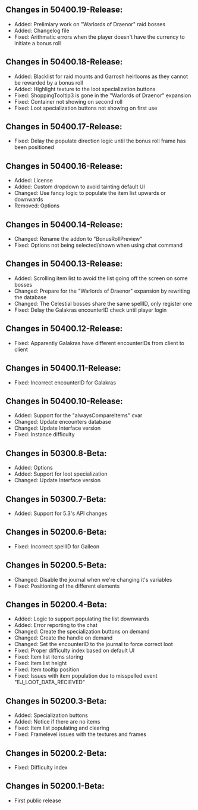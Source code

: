 ## Changes in 50400.19-Release:

- Added: Prelimiary work on "Warlords of Draenor" raid bosses
- Added: Changelog file
- Fixed: Arithmatic errors when the player doesn't have the currency to initiate a bonus roll

## Changes in 50400.18-Release:

- Added: Blacklist for raid mounts and Garrosh heirlooms as they cannot be rewarded by a bonus roll
- Added: Highlight texture to the loot specialization buttons
- Fixed: ShoppingTooltip3 is gone in the "Warlords of Draenor" expansion
- Fixed: Container not showing on second roll
- Fixed: Loot specialization buttons not showing on first use

## Changes in 50400.17-Release:

- Fixed: Delay the populate direction logic until the bonus roll frame has been positioned

## Changes in 50400.16-Release:

- Added: License
- Added: Custom dropdown to avoid tainting default UI
- Changed: Use fancy logic to populate the item list upwards or downwards
- Removed: Options

## Changes in 50400.14-Release:

- Changed: Rename the addon to "BonusRollPreview"
- Fixed: Options not being selected/shown when using chat command

## Changes in 50400.13-Release:

- Added: Scrolling item list to avoid the list going off the screen on some bosses
- Changed: Prepare for the "Warlords of Draenor" expansion by rewriting the database
- Changed: The Celestial bosses share the same spellID, only register one
- Fixed: Delay the Galakras encounterID check until player login

## Changes in 50400.12-Release:

- Fixed: Apparently Galakras have different encounterIDs from client to client

## Changes in 50400.11-Release:

- Fixed: Incorrect encounterID for Galakras

## Changes in 50400.10-Release:

- Added: Support for the "alwaysCompareItems" cvar
- Changed: Update encounters database
- Changed: Update Interface version
- Fixed: Instance difficulty

## Changes in 50300.8-Beta:

- Added: Options
- Added: Support for loot specialization
- Changed: Update Interface version

## Changes in 50300.7-Beta:

- Added: Support for 5.3's API changes

## Changes in 50200.6-Beta:

- Fixed: Incorrect spellID for Galleon

## Changes in 50200.5-Beta:

- Changed: Disable the journal when we're changing it's variables
- Fixed: Positioning of the different elements

## Changes in 50200.4-Beta:

- Added: Logic to support populating the list downwards
- Added: Error reporting to the chat
- Changed: Create the specialization buttons on demand
- Changed: Create the handle on demand
- Changed: Set the encounterID to the journal to force correct loot
- Fixed: Proper difficulty index based on default UI
- Fixed: Item list items storing
- Fixed: Item list height
- Fixed: Item tooltip position
- Fixed: Issues with item population due to misspelled event "EJ_LOOT_DATA_RECIEVED"

## Changes in 50200.3-Beta:

- Added: Specialization buttons
- Added: Notice if there are no items
- Fixed: Item list populating and clearing
- Fixed: Framelevel issues with the textures and frames

## Changes in 50200.2-Beta:

- Fixed: Difficulty index

## Changes in 50200.1-Beta:

- First public release
